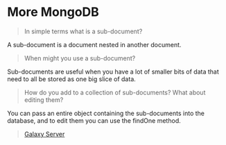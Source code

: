 # More MongoDB

> In simple terms what is a sub-document?

A sub-document is a document nested in another document.

> When might you use a sub-document?

Sub-documents are useful when you have a lot of smaller bits of data that need to all be stored as one big slice of data.

> How do you add to a collection of sub-documents? What about editing them?

You can pass an entire object containing the sub-documents into the database, and to edit them you can use the findOne method.

> [Galaxy Server](https://github.com/ConnorH14/galaxy-server)
